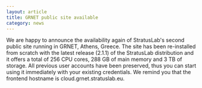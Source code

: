 ```yaml
---
layout: article
title: GRNET public site available
category: news
---
```


We are happy to announce the availability again of StratusLab's second public site running in GRNET, Athens, Greece. The site has been re-installed from scratch with the latest release (2.1.1) of the StratusLab distribution and it offers a total of 256 CPU cores, 288 GB of main memory and 3 TB of storage. All previous user accounts have been preserved, thus you can start using it immediately with your existing credentials. We remind you that the frontend hostname is cloud.grnet.stratuslab.eu.